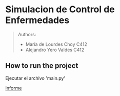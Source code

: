 # Simulacion de Control de Enfermedades

>Authors:
> - María de Lourdes Choy C412
> - Alejandro Yero Valdes C412

## How to run the project

Ejecutar el archivo 'main.py'

[Informe](./report.pdf)
